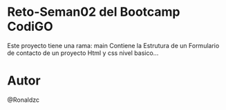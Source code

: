 # Reto-Seman02 del Bootcamp CodiGO #

Este proyecto tiene una rama: main 
Contiene la Estrutura de un Formulario de contacto de un proyecto Html y css nivel basico...


# Autor #
@Ronaldzc